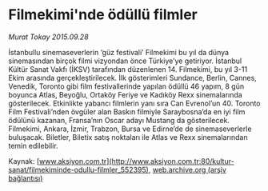 # Filmekimi'nde ödüllü filmler

*Murat Tokay 2015.09.28*

<div class="pNewsDetailMainContent ctx_content" itemprop="articleBody">
 <p>
  İstanbullu sinemaseverlerin ‘güz festivali’ Filmekimi bu yıl da dünya sinemasından birçok filmi vizyondan önce Türkiye’ye getiriyor. İstanbul Kültür Sanat Vakfı (İKSV) tarafından düzenlenen 14. Filmekimi, bu yıl 3-11 Ekim arasında gerçekleştirilecek. İlk gösterimleri Sundance, Berlin, Cannes, Venedik, Toronto gibi film festivallerinde yapılan ödüllü 46 yapım, 8 gün boyunca Atlas, Beyoğlu, Ortaköy Feriye ve Kadıköy Rexx sinemalarında gösterilecek. Etkinlikte yabancı filmlerin yanı sıra Can Evrenol’un 40. Toronto Film Festivali’nden övgüler alan Baskın filmiyle Saraybosna’da en iyi film ödülünü kazanan, Fransa’nın Oscar adayı Mustang da gösterilecek. Filmekimi, Ankara, İzmir, Trabzon, Bursa ve Edirne’de de sinemaseverlerle buluşacak. Biletler, Biletix satış noktaları ile Atlas ve Rexx sinemalarından temin edilebilir.
 </p>
</div>


Kaynak: [www.aksiyon.com.tr](http://www.aksiyon.com.tr:80/kultur-sanat/filmekiminde-odullu-filmler_552395), [web.archive.org (arşiv bağlantısı)](http://web.archive.org/web/20151021045256/http://www.aksiyon.com.tr:80/kultur-sanat/filmekiminde-odullu-filmler_552395)
